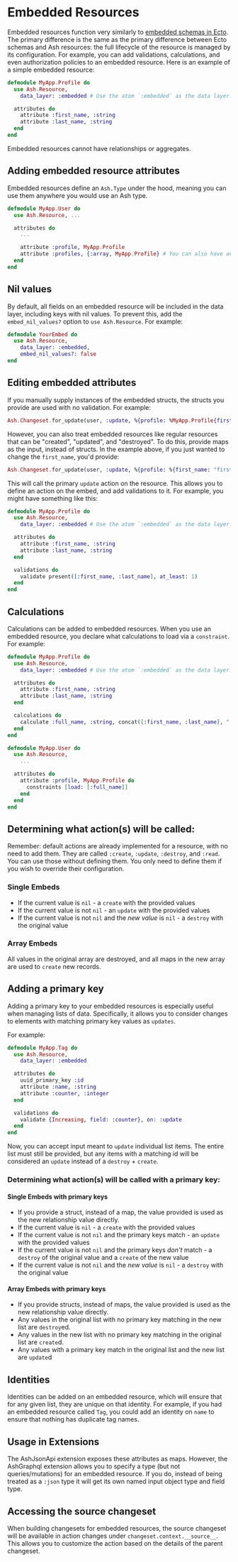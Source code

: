# Embedded Resources

Embedded resources function very similarly to [embedded schemas in Ecto](https://hexdocs.pm/ecto/Ecto.Schema.html).
The primary difference is the same as the primary difference between Ecto schemas and Ash resources: the full lifecycle
of the resource is managed by its configuration. For example, you can add validations, calculations, and even authorization policies to an embedded resource. Here is an example of a simple embedded resource:

```elixir
defmodule MyApp.Profile do
  use Ash.Resource,
    data_layer: :embedded # Use the atom `:embedded` as the data layer.

  attributes do
    attribute :first_name, :string
    attribute :last_name, :string
  end
end
```

Embedded resources cannot have relationships or aggregates.

## Adding embedded resource attributes

Embedded resources define an `Ash.Type` under the hood, meaning you can use them anywhere you would use an Ash type.

```elixir
defmodule MyApp.User do
  use Ash.Resource, ...

  attributes do
    ...

    attribute :profile, MyApp.Profile
    attribute :profiles, {:array, MyApp.Profile} # You can also have an array of embeds
  end
end
```

## Nil values

By default, all fields on an embedded resource will be included in the data layer, including keys with nil values. To prevent this, add the `embed_nil_values?` option to `use Ash.Resource`. For example:

```elixir
defmodule YourEmbed do
  use Ash.Resource, 
    data_layer: :embedded, 
    embed_nil_values?: false
end
```

## Editing embedded attributes

If you manually supply instances of the embedded structs, the structs you provide are used with no validation. For example:

```elixir
Ash.Changeset.for_update(user, :update, %{profile: %MyApp.Profile{first_name: "first_name", last_name: "last_name}})
```

However, you can also treat embedded resources like regular resources that can be "created", "updated", and "destroyed".
To do this, provide maps as the input, instead of structs. In the example above, if you just wanted to change the `first_name`, you'd provide:

```elixir
Ash.Changeset.for_update(user, :update, %{profile: %{first_name: "first_name"}})
```

This will call the primary `update` action on the resource. This allows you to define an action on the embed, and add validations to it. For example, you might have something like this:

```elixir
defmodule MyApp.Profile do
  use Ash.Resource,
    data_layer: :embedded # Use the atom `:embedded` as the data layer.

  attributes do
    attribute :first_name, :string
    attribute :last_name, :string
  end

  validations do
    validate present([:first_name, :last_name], at_least: 1)
  end
end
```

## Calculations

Calculations can be added to embedded resources. When you use an embedded resource, you declare what calculations to load via a `constraint`.
For example:

```elixir
defmodule MyApp.Profile do
  use Ash.Resource,
    data_layer: :embedded # Use the atom `:embedded` as the data layer.

  attributes do
    attribute :first_name, :string
    attribute :last_name, :string
  end

  calculations do
    calculate :full_name, :string, concat([:first_name, :last_name], " ")
  end
end

defmodule MyApp.User do
  use Ash.Resource,
    ...

  attributes do
    attribute :profile, MyApp.Profile do
      constraints [load: [:full_name]]
    end
  end
end
```

## Determining what action(s) will be called:

Remember: default actions are already implemented for a resource, with no need to add them. They are called `:create`, `:update`, `:destroy`, and `:read`. You can use those without defining them. You only need to define them if you wish to override their configuration.

### Single Embeds

* If the current value is `nil` - a `create` with the provided values
* If the current value is not `nil` - an `update` with the provided values
* If the current value is not `nil` and the *new value* is `nil` - a `destroy` with the original value

### Array Embeds

All values in the original array are destroyed, and all maps in the new array are used to `create` new records.

## Adding a primary key

Adding a primary key to your embedded resources is especially useful when managing lists of data. Specifically, it allows you to consider changes to elements with matching primary key values as `updates`.

For example:

```elixir
defmodule MyApp.Tag do
  use Ash.Resource,
    data_layer: :embedded

  attributes do
    uuid_primary_key :id
    attribute :name, :string
    attribute :counter, :integer
  end

  validations do
    validate {Increasing, field: :counter}, on: :update
  end
end
```

Now, you can accept input meant to `update` individual list items. The entire list must still be provided, but any items with a matching id will be considered an `update` instead of a `destroy` + `create`.

### Determining what action(s) will be called with a primary key:

#### Single Embeds with primary keys

* If you provide a struct, instead of a map, the value provided is used as the new relationship value directly.
* If the current value is `nil` - a `create` with the provided values
* If the current value is not `nil` and the primary keys match - an `update` with the provided values
* If the current value is not `nil` and the primary keys *don't* match - a `destroy` of the original value and a `create` of the new value
* If the current value is not `nil` and the *new value* is `nil` - a `destroy` with the original value

#### Array Embeds with primary keys

* If you provide structs, instead of maps, the value provided is used as the new relationship value directly.
* Any values in the original list with no primary key matching in the new list are `destroy`ed.
* Any values in the new list with no primary key matching in the original list are `create`d.
* Any values with a primary key match in the original list and the new list are `update`d

## Identities

Identities can be added on an embedded resource, which will ensure that for any given list, they are unique on that identity. For example, if you had an embedded resource called `Tag`, you could add an identity on `name` to ensure that nothing has duplicate tag names.

## Usage in Extensions

The AshJsonApi extension exposes these attributes as maps. However, the AshGraphql extension allows you
to specify a type (but not queries/mutations) for an embedded resource. If you do, instead of being treated as a `:json` type it will get its own named input object type and field type.

## Accessing the source changeset

When building changesets for embedded resources, the source changeset will be available in action changes under `changeset.context.__source__`.
This allows you to customize the action based on the details of the parent changeset.
